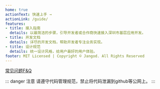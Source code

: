 ```yaml
---
home: true
actionText: 快速上手 →
actionLink: /guide/
features:
- title: 接入指南
  details: 以最简洁的步骤，引导开发者或合作商快速接入深圳市基层应用开发。
- title: 开发文档
  details: 详尽的开发文档，帮助开发者专注业务实现。
- title: 设计规范
  details: 统一设计风格，给用户最好的用户体验。
footer: MIT Licensed | Copyright © Jangod. All Rights Reserved
---
```


[常见问题F&Q](/faq/index.html)

::: danger 注意
请遵守代码管理规范，禁止将代码泄漏到github等公网上。
:::